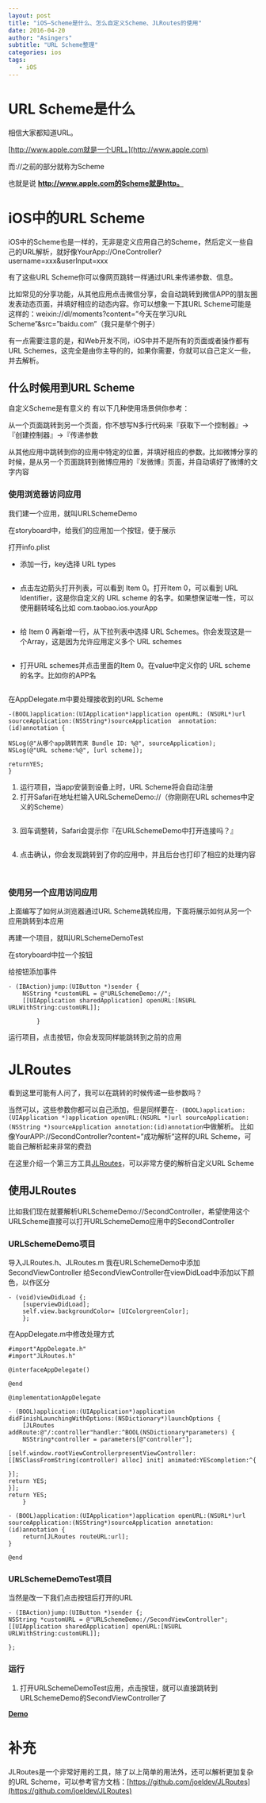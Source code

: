```yaml
---
layout: post
title: "iOS—Scheme是什么、怎么自定义Scheme、JLRoutes的使用"
date: 2016-04-20
author: "Asingers"
subtitle: "URL Scheme整理"
categories: ios
tags:
   - iOS
---
```



# URL Scheme是什么

相信大家都知道URL。

[http://www.apple.com就是一个URL。](http://www.apple.com)

而://之前的部分就称为Scheme

也就是说 **http://www.apple.com的Scheme就是http。**  

# iOS中的URL Scheme

iOS中的Scheme也是一样的，无非是定义应用自己的Scheme，然后定义一些自己的URL解析，就好像YourApp://OneController?username=xxx&userInput=xxx

有了这些URL Scheme你可以像网页跳转一样通过URL来传递参数、信息。

比如常见的分享功能，从其他应用点击微信分享，会自动跳转到微信APP的朋友圈发表动态页面，并填好相应的动态内容。你可以想象一下其URL Scheme可能是这样的：weixin://dl/moments?content=”今天在学习URL Scheme”&src=”baidu.com”（我只是举个例子）

有一点需要注意的是，和Web开发不同，iOS中并不是所有的页面或者操作都有URL Schemes，这完全是由你主导的的，如果你需要，你就可以自己定义一些，并去解析。

## 什么时候用到URL Scheme

自定义Scheme是有意义的
有以下几种使用场景供你参考：

从一个页面跳转到另一个页面，你不想写N多行代码来『获取下一个控制器』->『创建控制器』->『传递参数  

从其他应用中跳转到你的应用中特定的位置，并填好相应的参数。比如微博分享的时候，是从另一个页面跳转到微博应用的『发微博』页面，并自动填好了微博的文字内容

### 使用浏览器访问应用

我们建一个应用，就叫URLSchemeDemo

在storyboard中，给我们的应用加一个按钮，便于展示
<img src="http://7xnrog.com1.z0.glb.clouddn.com/blog_iOS%E2%80%94%E2%80%94Scheme%E6%98%AF%E4%BB%80%E4%B9%88-%E6%80%8E%E4%B9%88%E8%87%AA%E5%AE%9A%E4%B9%89Scheme-JLRoutes%E7%9A%84%E4%BD%BF%E7%94%A8-01.png" alt="" class="shadow"/>

	
打开info.plist
- 添加一行，key选择 URL types
<img src="http://7xnrog.com1.z0.glb.clouddn.com/blog_iOS%E2%80%94%E2%80%94Scheme%E6%98%AF%E4%BB%80%E4%B9%88-%E6%80%8E%E4%B9%88%E8%87%AA%E5%AE%9A%E4%B9%89Scheme-JLRoutes%E7%9A%84%E4%BD%BF%E7%94%A8-02.png" alt="" class="shadow"/>

- 点击左边箭头打开列表，可以看到 Item 0。打开Item 0，可以看到 URL Identifier，这是你自定义的 URL scheme 的名字。如果想保证唯一性，可以使用翻转域名比如 com.taobao.ios.yourApp
<img src="http://7xnrog.com1.z0.glb.clouddn.com/blog_iOS%E2%80%94%E2%80%94Scheme%E6%98%AF%E4%BB%80%E4%B9%88-%E6%80%8E%E4%B9%88%E8%87%AA%E5%AE%9A%E4%B9%89Scheme-JLRoutes%E7%9A%84%E4%BD%BF%E7%94%A8-03.png" alt="" class="shadow"/>

- 给 Item 0 再新增一行，从下拉列表中选择 URL Schemes。你会发现这是一个Array，这是因为允许应用定义多个 URL schemes
<img src="http://7xnrog.com1.z0.glb.clouddn.com/blog_iOS%E2%80%94%E2%80%94Scheme%E6%98%AF%E4%BB%80%E4%B9%88-%E6%80%8E%E4%B9%88%E8%87%AA%E5%AE%9A%E4%B9%89Scheme-JLRoutes%E7%9A%84%E4%BD%BF%E7%94%A8-04.png" alt="" class="shadow"/>

- 打开URL schemes并点击里面的Item 0。在value中定义你的 URL scheme 的名字。比如你的APP名
<img src="http://7xnrog.com1.z0.glb.clouddn.com/blog_iOS%E2%80%94%E2%80%94Scheme%E6%98%AF%E4%BB%80%E4%B9%88-%E6%80%8E%E4%B9%88%E8%87%AA%E5%AE%9A%E4%B9%89Scheme-JLRoutes%E7%9A%84%E4%BD%BF%E7%94%A8-05.png" alt="" class="shadow"/>


 在AppDelegate.m中要处理接收到的URL Scheme

	-(BOOL)application:(UIApplication*)application openURL:	(NSURL*)url sourceApplication:(NSString*)sourceApplication 	annotation:(id)annotation {
	
	NSLog(@"从哪个app跳转而来 Bundle ID: %@", sourceApplication);
	NSLog(@"URL scheme:%@", [url scheme]);
    
	returnYES;
	}

1. 运行项目，当app安装到设备上时，URL Scheme将会自动注册
2. 打开Safari在地址栏输入URLSchemeDemo://（你刚刚在URL schemes中定义的Scheme）
<img src="http://7xnrog.com1.z0.glb.clouddn.com/blog_iOS%E2%80%94%E2%80%94Scheme%E6%98%AF%E4%BB%80%E4%B9%88-%E6%80%8E%E4%B9%88%E8%87%AA%E5%AE%9A%E4%B9%89Scheme-JLRoutes%E7%9A%84%E4%BD%BF%E7%94%A8-06.png" alt="" class="shadow"/>

3. 回车调整转，Safari会提示你『在URLSchemeDemo中打开连接吗？』
<img src="http://7xnrog.com1.z0.glb.clouddn.com/blog_iOS%E2%80%94%E2%80%94Scheme%E6%98%AF%E4%BB%80%E4%B9%88-%E6%80%8E%E4%B9%88%E8%87%AA%E5%AE%9A%E4%B9%89Scheme-JLRoutes%E7%9A%84%E4%BD%BF%E7%94%A8-07.png" alt="" class="shadow"/>

4. 点击确认，你会发现跳转到了你的应用中，并且后台也打印了相应的处理内容
<img src="http://7xnrog.com1.z0.glb.clouddn.com/blog_iOS%E2%80%94%E2%80%94Scheme%E6%98%AF%E4%BB%80%E4%B9%88-%E6%80%8E%E4%B9%88%E8%87%AA%E5%AE%9A%E4%B9%89Scheme-JLRoutes%E7%9A%84%E4%BD%BF%E7%94%A8-08.png" alt="" class="shadow"/>

<img src="http://7xnrog.com1.z0.glb.clouddn.com/blog_iOS%E2%80%94%E2%80%94Scheme%E6%98%AF%E4%BB%80%E4%B9%88-%E6%80%8E%E4%B9%88%E8%87%AA%E5%AE%9A%E4%B9%89Scheme-JLRoutes%E7%9A%84%E4%BD%BF%E7%94%A8-09.png" alt="" class="shadow"/>



### 使用另一个应用访问应用

上面编写了如何从浏览器通过URL Scheme跳转应用，下面将展示如何从另一个应用跳转到本应用

再建一个项目，就叫URLSchemeDemoTest

在storyboard中拉一个按钮
<img src="http://7xnrog.com1.z0.glb.clouddn.com/blog_iOS%E2%80%94%E2%80%94Scheme%E6%98%AF%E4%BB%80%E4%B9%88-%E6%80%8E%E4%B9%88%E8%87%AA%E5%AE%9A%E4%B9%89Scheme-JLRoutes%E7%9A%84%E4%BD%BF%E7%94%A8-10.png" alt="" class="shadow"/>

给按钮添加事件

	- (IBAction)jump:(UIButton *)sender {
		NSString *customURL = @"URLSchemeDemo://";
    	[[UIApplication sharedApplication] openURL:[NSURL URLWithString:customURL]];
    
			}

运行项目，点击按钮，你会发现同样能跳转到之前的应用


# JLRoutes

看到这里可能有人问了，我可以在跳转的时候传递一些参数吗？

当然可以，这些参数你都可以自己添加，但是同样要在`- (BOOL)application:(UIApplication *)application openURL:(NSURL *)url sourceApplication:(NSString *)sourceApplication annotation:(id)annotation`中做解析。
比如像YourAPP://SecondController?content=”成功解析”这样的URL Scheme，可能自己解析起来非常的费劲

在这里介绍一个第三方工具[JLRoutes](https://github.com/joeldev/JLRoutes)，可以非常方便的解析自定义URL Scheme

## 使用JLRoutes

比如我们现在就要解析URLSchemeDemo://SecondController，希望使用这个URLScheme直接可以打开URLSchemeDemo应用中的SecondController

### URLSchemeDemo项目

 导入JLRoutes.h、JLRoutes.m
我在URLSchemeDemo中添加SecondViewController
给SecondViewController在viewDidLoad中添加以下颜色，以作区分

	- (void)viewDidLoad {;
    	[superviewDidLoad];
    	self.view.backgroundColor= [UIColorgreenColor];
    	};

在AppDelegate.m中修改处理方式

	#import"AppDelegate.h"
	#import"JLRoutes.h"
	
	@interfaceAppDelegate()
	
	@end
    
	@implementationAppDelegate
    
	- (BOOL)application:(UIApplication*)application didFinishLaunchingWithOptions:(NSDictionary*)launchOptions {
    	[JLRoutes addRoute:@"/:controller"handler:^BOOL(NSDictionary*parameters) {
    	NSString*controller = parameters[@"controller"];
    
	[self.window.rootViewControllerpresentViewController:[[NSClassFromString(controller) alloc] init] animated:YEScompletion:^{
    
	}];
	return YES;
	}];
	return YES;
    	}
    
	- (BOOL)application:(UIApplication*)application openURL:(NSURL*)url sourceApplication:(NSString*)sourceApplication annotation:(id)annotation {
		return[JLRoutes routeURL:url];
	}
    
	@end
    
### URLSchemeDemoTest项目

当然是改一下我们点击按钮后打开的URL

    - (IBAction)jump:(UIButton *)sender {;
    NSString *customURL = @"URLSchemeDemo://SecondViewController";
    [[UIApplication sharedApplication] openURL:[NSURL URLWithString:customURL]];
    
    };
    

### 运行

1. 打开URLSchemeDemoTest应用，点击按钮，就可以直接跳转到URLSchemeDemo的SecondViewController了

**[Demo](http://download.csdn.net/detail/u010127917/9387848)**

# 补充

JLRoutes是一个非常好用的工具，除了以上简单的用法外，还可以解析更加复杂的URL Scheme，可以参考官方文档：[https://github.com/joeldev/JLRoutes](https://github.com/joeldev/JLRoutes)

